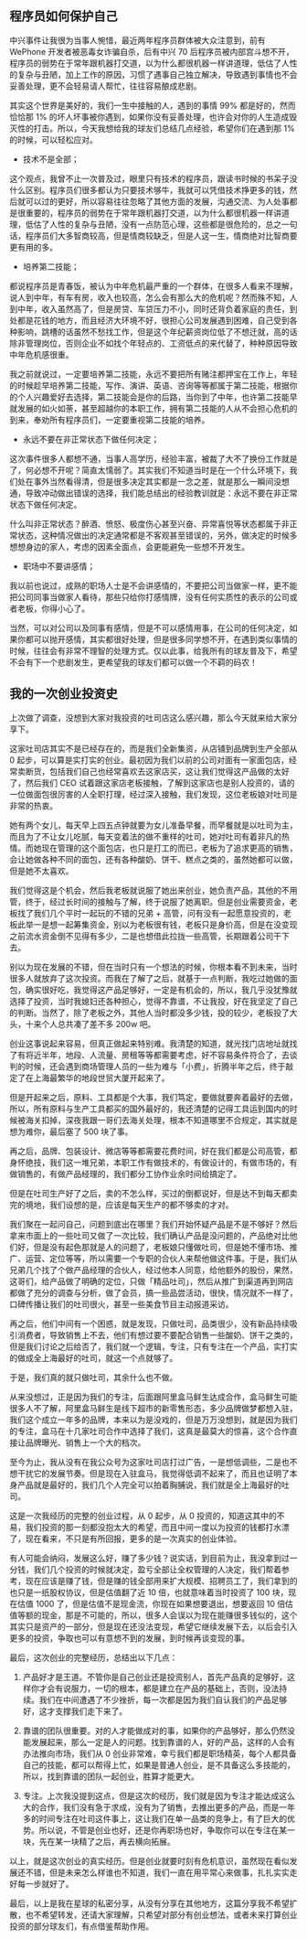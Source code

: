 ## 程序员如何保护自己
中兴事件让我很为当事人惋惜，最近两年程序员群体被大众注意到，前有 WePhone 开发者被恶毒女诈骗自杀，后有中兴 70 后程序员被内部宫斗想不开，程序员的弱势在于常年跟机器打交道，以为什么都很机器一样讲道理，低估了人性的复杂与丑陋，加上工作的原因，习惯了遇事自己独立解决，导致遇到事情也不会妥善处理，更不会轻易请人帮忙，往往容易酿成悲剧。

其实这个世界是美好的，我们一生中接触的人，遇到的事情 99% 都是好的，然而恰恰那 1% 的坏人坏事被你遇到，如果你没有妥善处理，也许会对你的人生造成毁灭性的打击。所以，今天我想给我的球友们总结几点经验，希望你们在遇到那 1% 的时候，可以轻松应对。

* 技术不是全部；

这个观点，我曾不止一次普及过，眼里只有技术的程序员，跟读书时候的书呆子没什么区别。程序员们很多都认为只要技术够牛，我就可以凭借技术挣更多的钱，然后就可以过的更好，所以容易往往忽略了其他方面的发展，沟通交流、为人处事都是很重要的，程序员的弱势在于常年跟机器打交道，以为什么都很机器一样讲道理，低估了人性的复杂与丑陋，没有一点防范心理，这些都是很危险的，总之一句话，程序员们大多智商较高，但是情商较缺乏，但是人这一生，情商绝对比智商要更有用的多。

* 培养第二技能；

都说程序员是青春饭，被认为中年危机最严重的一个群体，在很多人看来不理解，说人到中年，有车有房，收入也较高，怎么会有那么大的危机呢？然而殊不知，人到中年，收入虽然高了，但是房贷、车贷压力不小，同时还背负着家庭的责任，到处都是花钱的地方，而且经济大环境不好，很担心公司发展遇到困难，自己受到各种影响，跳槽的话虽然不愁找工作，但是这个年纪薪资岗位低了不想迁就，高的话除非管理岗位，否则企业不如找个年轻点的、工资低点的来代替了，种种原因导致中年危机感很重。

我之前就说过，一定要培养第二技能，永远不要把所有赌注都押宝在工作上，年轻的时候趁早培养第二技能，写作、演讲、英语、咨询等等都属于第二技能，根据你的个人兴趣爱好去选择，第二技能会是你的后路，当你到了中年，也许第二技能早就发展的如火如荼，甚至超越你的本职工作，拥有第二技能的人从不会担心危机的到来，奉劝所有程序员们，一定要重视第二技能的培养。

* 永远不要在非正常状态下做任何决定；

这次事件很多人都想不通，当事人高学历，经验丰富，被裁了大不了换份工作就是了，何必想不开呢？简直太懦弱了。其实我们不知道当时是在一个什么环境下，我们处在事外当然看得清，但是很多决定其实都是一念之差，就是那么一瞬间没想通，导致冲动做出错误的选择，我们能总结出的经验教训就是：永远不要在非正常状态下做任何决定。

什么叫非正常状态？醉酒、愤怒、极度伤心甚至兴奋、异常喜悦等状态都属于非正常状态，这种情况做出的决定通常都是不客观甚至错误的，另外，做决定的时候多想想身边的家人，考虑的因素全面点，会更能避免一些想不开发生。

* 职场中不要讲感情；

我以前也说过，成熟的职场人士是不会讲感情的，不要把公司当做家一样，更不能把公司同事当做家人看待，那些只给你打感情牌，没有任何实质性的表示的公司或者老板，你得小心了。

当然，可以对公司以及同事有感情，但是不可以感情用事，在公司的任何决定，如果你都可以抛开感情，其实都很好处理，但是很多同学想不开，在遇到类似事情的时候，往往会有非常不理智的处理方式。仅以此事，给我所有的球友普及下，希望不会有下一个悲剧发生，更希望我的球友们都可以做一个不羁的码农！

## 我的一次创业投资史
上次做了调查，没想到大家对我投资的吐司店这么感兴趣，那么今天就来给大家分享下。

这家吐司店其实不是已经存在的，而是我们全新集资，从店铺到品牌到生产全部从 0 起步，可以算是实打实的创业。最初因为我们以前的公司对面有一家面包店，经常卖断货，包括我们自己也经常喜欢去这家店买，这让我们觉得这产品做的太好了，然后我们 CEO 试着跟这家店老板接触，了解到这家店也是别人投资的，请的一位做面包很厉害的人全职打理，经过深入接触，我们发现，这位老板娘对吐司是非常的热衷。

她有两个女儿，每天早上四五点钟就要为女儿准备早餐，而早餐就是以吐司为主，而且为了不让女儿吃腻，每天变着法的做不重样的吐司，她对吐司有着非凡的热情。而她现在管理的这个面包店，也只是打工的而已，老板为了追求更高的销售，会让她做各种不同的面包，还有各种酸奶、饼干、糕点之类的，虽然她都可以做，但是她不太喜欢。

我们觉得这是个机会，然后我老板就说服了她出来创业，她负责产品，其他的不用管，终于，经过长时间的接触与了解，终于说服了她离职。但是创业需要资金，老板找了我们几个平时一起玩的不错的兄弟 + 高管，问有没有一起愿意投资的，老板此举一是想一起筹集资金，别以为老板很有钱，老板只是身价高，但是在没变现之前流水资金倒不见得有多少，二是也想借此拉拢一些高管，长期跟着公司干下去。

别以为现在发展的不错，但在当时只有一个想法的时候，你根本看不到未来，当时很多人就放弃了这次投资。而我在了解了之后，就基于一点判断，我吃过她做的面包，确实很好吃，我觉得这产品足够好，一定是有机会的，所以，我几乎没犹豫就选择了投资，当时我媳妇还各种担心，觉得不靠谱，不让我投，好在我坚定了自己的判断。当然了，除了老板之外，其他人当时都没多少钱，投的较少，老板投了大头，十来个人总共凑了差不多 200w 吧。

创业这事说起来容易，但真正做起来特别难。我清楚的知道，就光找门店地址就找了有将近半年，地段、人流量、房租等等都需要考虑，好不容易条件符合了，去谈判的时候，还会遇到商场管理人员的一些为难与「小费」，折腾半年之后，终于敲定了在上海最繁华的地段世贸大厦开起来了。

但是开起来之后，原料、工具都是个大事，我们笃定，要做就要奔着最好的去做，所以，所有原料与生产工具都买的国外最好的，我还清楚的记得工具运到国内的时候被海关扣掉，深夜我跟一哥们去海关处理，根本不知道哪里不合规定，其实就是想为难你，最后塞了 500 块了事。

再之后，品牌、包装设计、微店等等都需要花费时间，好在我们都是公司高管，都身怀绝技，我们这一堆兄弟，本职工作有做技术的，有做设计的，有做市场的，有做销售的，有做产品经理的，我们都分工协作业余时间给搞定了。

但是在吐司生产好了之后，卖的不怎么样，买过的倒都说好，但是达不到每天都卖完的境地，我们设想的是，应该是每天生产的都不够卖的才对。

我们聚在一起问自己，问题到底出在哪里？我们开始怀疑产品是不是不够好？然后拿来市面上的一些吐司又做了一次比较，我们确认产品是没问题的，产品绝对比他们好，但是没有起色那就是人的问题了，老板娘只懂做吐司，但是她不懂市场、推广、运营、定位等等，所以需要一个专职的合伙人来帮他做这件事。于是，我们从兄弟几个找了个做产品经理的合伙人，经过他本人同意，给他额外的股份，果然，这哥们，给产品做了明确的定位，只做「精品吐司」，然后从推广到渠道再到网店都做了充分的调查与分析，做了会员，搞一些品尝活动，很快，情况就不一样了，口碑传播让我们的吐司很火，甚至一些美食节目主动报道采访。

再之后，他们中间有一个困惑，就是发现，只做吐司，品类很少，没有新品持续吸引消费者，导致销售上不去，他们有想过要不要配合销售一些酸奶、饼干之类的，但是我们讨论之后给否了，我们就一个逻辑，专注，只有专注在一个产品，实打实的做成全上海最好的吐司，就这一个点就够了。

于是，我们真的就只做吐司，其余什么也不做。

从来没想过，正是因为我们的专注，后面跟阿里盒马鲜生达成合作，盒马鲜生可能很多人不了解，阿里盒马鲜生是线下超市的新零售形态，多少品牌做梦都想入驻，我们这个成立一年多的品牌，本来以为是没戏的，但是万万没想到，就是因为我们的专注，盒马在十几家吐司合作中选择了我们，这真是最莫大的惊喜，这个合作直接让品牌曝光、销售上一个大的档次。

至今为止，我从没有在我公众号为这家吐司店打过广告，一是想低调些，二是也不想干扰它的发展节奏。但是现在入驻盒马，我觉得低调不起来了，而且也证明了本身产品就是最好的，我们几个人完全可以拍着胸脯说，我们就是全上海最好的吐司。

这是一次我经历的完整的创业过程，从 0 起步，从 0 投资的，知道这其中的不易，我们投资的那一刻都没抱太大的希望，而且中间一度以为投资的钱都打水漂了，现在看来，不只是有所回报，更多的是一次真实的创业体验。

有人可能会纳闷，发展这么好，赚了多少钱？说实话，到目前为止，我没拿到过一分钱，我们几个投资的时候就决定，盈亏全部让全权管理的人决定，我们帮着参考，现在应该是赚了钱，但是赚的钱全部用来扩大规模、招聘员工了，我们拿到的也只是一纸股权协议，但是估值翻了近 10 倍，也就意味着当时投资了 100 块，现在估值 1000 了，但是估值不是现金流，你现在如果想要退出，想要返回 10 倍估值等额的现金，那是不可能的，所以，很多人会误以为现在能赚很多钱似的，这个其实只是资产的一部分，但是现在还没法变现，希望它继续发展下去，以后会引入更多的投资，争取也可以有意想不到的发展，到时候再谈变现的事。

最后，这次创业的完整经历，总结出以下几点：

1. 产品好才是王道。不管你是自己创业还是投资别人，首先产品真的足够好，这样你才会有说服力，一切的根本，都是建立在产品的基础上，否则，没法持续。我们在中间遭遇了不少挫折，每一次都是因为我们自认我们的产品足够好，这才支撑我们走下来了。

2. 靠谱的团队很重要。对的人才能做成对的事，如果你的产品够好，那么仍然没能发展起来，那么一定是人的问题。找到靠谱的人，好的产品，这样的人会有办法推向市场，我们从 0 创业非常难，幸亏我们都是职场精英，每个人都具备自己的技能，都可以帮得上忙，如果是普通人创业，是不具备这么多技能的，所以，找到靠谱的团队一起创业，胜算才能更大。

3. 专注。上次我没提到这点，但是这次的经历，我们就是因为专注才能达成这么大的合作，我们没有急于求成，没有为了销售，去推出更多的产品，而是一年多的时间专注在吐司这件事上，这让我们在单一品类的竞争上，有了巨大的优势。所以说，不管是创业也好，还是你再职场也好，争取你可以在专注在某一块，先在某一块精了之后，再去横向拓展。

以上，就是这次创业的真实经历。但是创业就要时刻有危机意识，虽然现在看似发展还不错，但是未来怎么样谁也不知道，我们一直在用平常心来做事，扎扎实实走好每一步就好了。

最后，以上是我在星球的私密分享，从没有分享在其他地方，这篇分享我不希望扩散，也不希望转发，还请大家理解，只希望对部分有创业想法，或者未来打算创业投资的部分球友们，有点借鉴帮助作用。